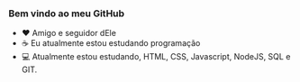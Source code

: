 ### Bem vindo ao meu GitHub


- ❤ Amigo e seguidor dEle
- ☕ Eu atualmente estou estudando programação
- 💻 Atualmente estou estudando, HTML, CSS, Javascript, NodeJS, SQL e GIT.

